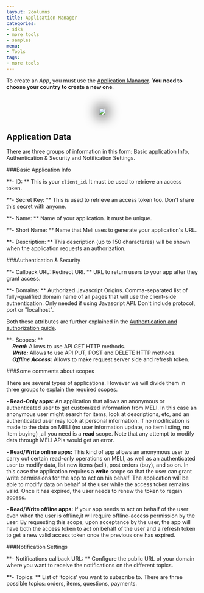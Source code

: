 ```yaml
---
layout: 2columns
title: Application Manager
categories:
- sdks
- more tools
- samples
menu:
- Tools
tags:
- more tools
---
```


To create an _App_, you must use the [Application Manager](http://applications.mercadolibre.com). **You need to choose your country to create a new one**.

<center>
	<br /><br />
	<img src="/images/application-detail.png" style="box-shadow:0px 0px 30px 10px gray;" />
	<br /><br />
</center>



## Application Data

There are three groups of information in this form: Basic application Info, Authentication &amp; Security and Notification Settings.


###Basic Application Info


**- ID: ** This is your `client_id`. It must be used to retrieve an access token.

**- Secret Key: ** This is used to retrieve an access token too. Don't share this secret with anyone.

**- Name: ** Name of your application. It must be unique.

**- Short Name: ** Name that Meli uses to generate your application's URL.

**- Description: ** This description (up to 150 characteres) will be shown when the application requests an authorization.


###Authentication &amp; Security


**- Callback URL: Redirect URI. ** URL to return users to your app after they grant access.

**- Domains: ** Authorized Javascript Origins. Comma-separated list of fully-qualified domain name of all pages that will use the client-side authentication. Only needed if using Javascript API. Don't include protocol, port or "localhost".

Both these attributes are further explained in the [Authentication and authorization guide](/authentication-and-authorization).


**- Scopes: ** <br />
&nbsp;&nbsp;&nbsp;&nbsp;***Read:*** Allows to use API GET HTTP methods. <br />
&nbsp;&nbsp;&nbsp;&nbsp;***Write:*** Allows to use API PUT, POST and DELETE HTTP methods. <br />
&nbsp;&nbsp;&nbsp;&nbsp;***Offline Access:*** Allows to make request server side and refresh token. <br />

###Some comments about scopes

There are several types of applications. However we will divide them in three groups to explain the required scopes.

**- Read-Only apps:**  An application that allows an anonymous or authenticated user to get customized information from MELI. In this case an anonymous user might search for items, look at descriptions, etc, and an authenticated user may look at personal information. If no modification is made to the data on MELI (no user information update, no item listing, no item buying) ,all you need is a **read** scope. Note that any attempt to modify data through MELI APIs would get an error.

**- Read/Write online apps:** This kind of app allows an anonymous user to carry out certain read-only operations on MELI, as well as an authenticated user to modify data, list new items (sell), post orders (buy), and so on. In this case the application requires a **write** scope so that the user can grant write permissions for the app to act on his behalf. The application will be able to modify data on behalf of the user while the access token remains valid. Once it has expired, the user needs to renew the token to regain access.

**- Read/Write offline apps:** If your app needs to act on behalf of the user even when the user is offline,it wil require offline-access permission by the user. By requesting this scope, upon acceptance by the user, the app will have both the access token to act on behalf of the user and a refresh token to get a new valid access token once the previous one has expired.


###Notification Settings


**- Notifications callback URL: ** Configure the public URL of your domain where you want to receive the notifications on the different topics.

**- Topics: ** List of ‘topics’ you want to subscribe to. There are three possible topics: orders, items, questions, payments.
